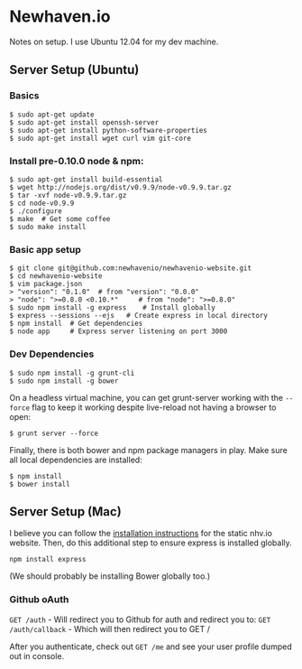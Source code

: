 # Newhaven.io

Notes on setup. I use Ubuntu 12.04 for my dev machine.

## Server Setup (Ubuntu)

### Basics

	$ sudo apt-get update
	$ sudo apt-get install openssh-server
	$ sudo apt-get install python-software-properties
	$ sudo apt-get install wget curl vim git-core

### Install pre-0.10.0 node & npm:

	$ sudo apt-get install build-essential
	$ wget http://nodejs.org/dist/v0.9.9/node-v0.9.9.tar.gz
	$ tar -xvf node-v0.9.9.tar.gz
	$ cd node-v0.9.9
	$ ./configure
	$ make	# Get some coffee
	$ sudo make install

### Basic app setup

	$ git clone git@github.com:newhavenio/newhavenio-website.git
	$ cd newhavenio-website
	$ vim package.json
	> "version": "0.1.0"  # from "version": "0.0.0"
	> "node": ">=0.8.0 <0.10.*"     # from "node": ">=0.8.0"
	$ sudo npm install -g express    # Install globally
	$ express --sessions --ejs   # Create express in local directory
	$ npm install  # Get dependencies
	$ node app     # Express server listening on port 3000

### Dev Dependencies

    $ sudo npm install -g grunt-cli
    $ sudo npm install -g bower

On a headless virtual machine, you can get grunt-server working with the `--force` flag to keep it working despite live-reload not having a browser to open:

    $ grunt server --force

Finally, there is both bower and npm package managers in play. Make sure all local dependencies are installed:

    $ npm install
    $ bower install

## Server Setup (Mac)

I believe you can follow the
[installation instructions](https://github.com/newhavenio/newhavenio-website/blob/master/README.md) for the static nhv.io
website.  Then, do this additional step to ensure
express is installed globally.

	npm install express

(We should probably be installing Bower globally too.)


### Github oAuth

`GET /auth`  - Will redirect you to Github for auth and redirect you to:
`GET /auth/callback` - Which will then redirect you to GET /

After you authenticate, check out `GET /me` and see your  user profile dumped out in console.